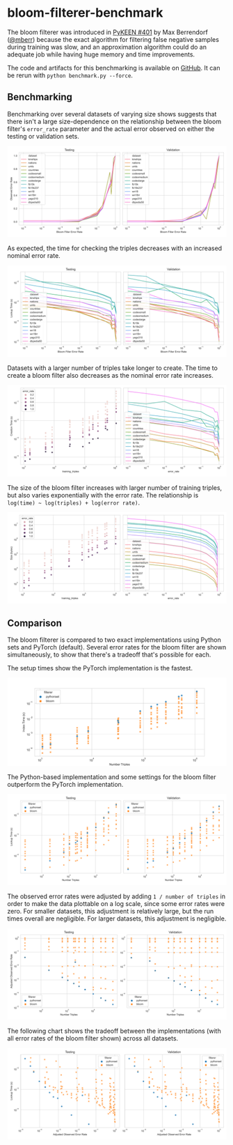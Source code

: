 # bloom-filterer-benchmark

The bloom filterer was introduced in [PyKEEN #401](https://github.com/pykeen/pykeen/pull/401)
by Max Berrendorf ([@mberr](https://github.com/mberr)) because the exact algorithm for filtering false negative samples
during training was slow, and an approximation algorithm could do an adequate job while having huge memory and time
improvements.

The code and artifacts for this benchmarking is available on
[GitHub](https://github.com/pykeen/bloom-filterer-benchmark). It can be rerun with `python benchmark.py --force`.

## Benchmarking

Benchmarking over several datasets of varying size shows suggests that there isn't a large size-dependence on the
relationship between the bloom filter's
`error_rate` parameter and the actual error observed on either the testing or validation sets.

<img src="charts/errors.svg" />

As expected, the time for checking the triples decreases with an increased nominal error rate.

<img src="charts/lookup_times.svg" />

Datasets with a larger number of triples take longer to create. The time to create a bloom filter also decreases as the
nominal error rate increases.

<img src="charts/creation_times.svg" />

The size of the bloom filter increases with larger number of training triples, but also varies exponentially with the
error rate. The relationship is `log(time) ~ log(triples) + log(error rate)`.

<img src="charts/sizes.svg" />

## Comparison

The bloom filterer is compared to two exact implementations using Python sets and PyTorch (default). Several error rates
for the bloom filter are shown simultaneously, to show that there's a tradeoff that's possible for each.

The setup times show the PyTorch implementation is the fastest.

<img src="charts/comparison/setup.svg" />

The Python-based implementation and some settings for the bloom filter outperform the PyTorch implementation.

<img src="charts/comparison/lookup_times.svg" />

The observed error rates were adjusted by adding `1 / number of triples` in order to make the data plottable on a log
scale, since some error rates were zero. For smaller datasets, this adjustment is relatively large, but the run times
overall are negligible. For larger datasets, this adjustment is negligible.

<img src="charts/comparison/errors.svg" />

The following chart shows the tradeoff between the implementations (with all error rates of the bloom filter shown)
across all datasets.

<img src="charts/comparison/errors_2d.svg" />